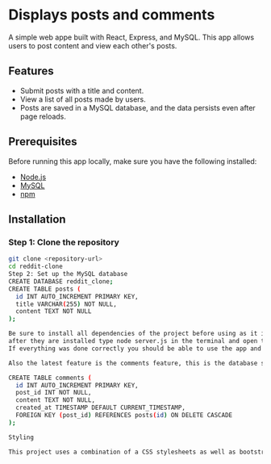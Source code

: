 # Displays posts and comments

A simple web appe built with React, Express, and MySQL. This app allows users to post content and view each other's posts.

## Features

- Submit posts with a title and content.
- View a list of all posts made by users.
- Posts are saved in a MySQL database, and the data persists even after page reloads.

## Prerequisites

Before running this app locally, make sure you have the following installed:

- [Node.js](https://nodejs.org/)
- [MySQL](https://www.mysql.com/)
- [npm](https://www.npmjs.com/)

## Installation

### Step 1: Clone the repository

```bash
git clone <repository-url>
cd reddit-clone
Step 2: Set up the MySQL database
CREATE DATABASE reddit_clone;
CREATE TABLE posts (
  id INT AUTO_INCREMENT PRIMARY KEY,
  title VARCHAR(255) NOT NULL,
  content TEXT NOT NULL
);

Be sure to install all dependencies of the project before using as it is crucial for you to run the server of this projecy.
after they are installed type node server.js in the terminal and open the html file in the browser.
If everything was done correctly you should be able to use the app and create posts.

Also the latest feature is the comments feature, this is the database schema for the comments to work:

CREATE TABLE comments (
  id INT AUTO_INCREMENT PRIMARY KEY,
  post_id INT NOT NULL,
  content TEXT NOT NULL,
  created_at TIMESTAMP DEFAULT CURRENT_TIMESTAMP,
  FOREIGN KEY (post_id) REFERENCES posts(id) ON DELETE CASCADE
);

Styling 

This project uses a combination of a CSS stylesheets as well as bootstrap. Stylesheets are used for the post elements and bootstrap is used for the post form component to make it more efficient in terms of scale and UI design. Posts are mainly styled via the stylesheet and follow a red theme with a white container, the same goes for the comments, they are kept very similar in design for a clear user interface. Styling this project toook time and careful attention to detail, making it responsive was easily achieved by bootstrap. This framework made the whole styling easier to code.

